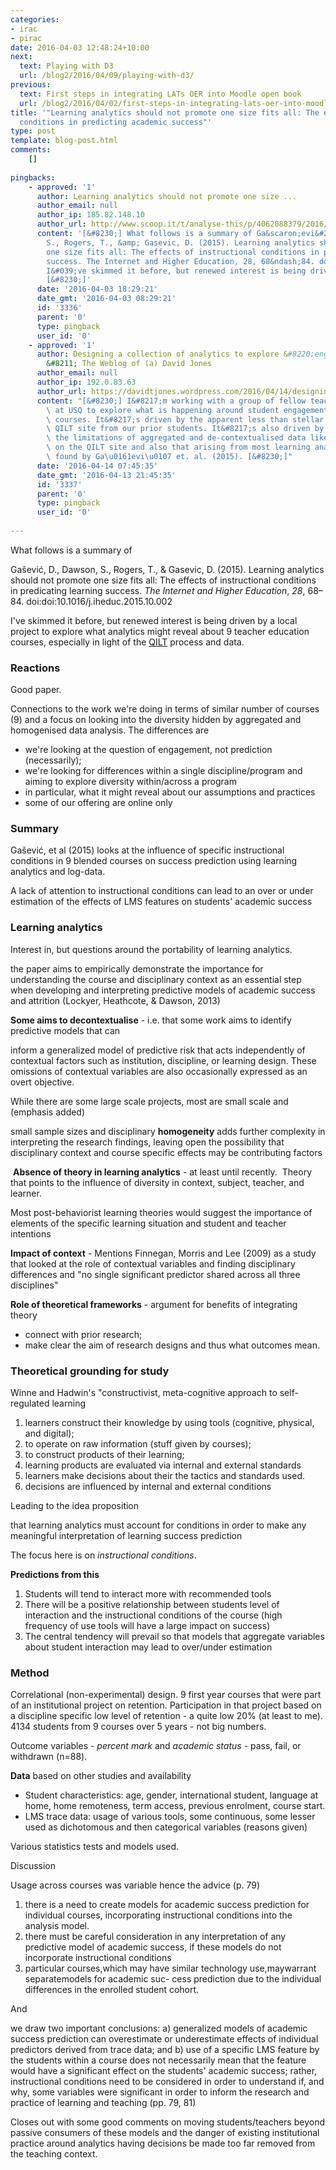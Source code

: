 ```yaml
---
categories:
- irac
- pirac
date: 2016-04-03 12:48:24+10:00
next:
  text: Playing with D3
  url: /blog2/2016/04/09/playing-with-d3/
previous:
  text: First steps in integrating LATs OER into Moodle open book
  url: /blog2/2016/04/02/first-steps-in-integrating-lats-oer-into-moodle-open-book/
title: '"Learning analytics should not promote one size fits all: The effects of instructional
  conditions in predicting academic success"'
type: post
template: blog-post.html
comments:
    []
    
pingbacks:
    - approved: '1'
      author: Learning analytics should not promote one size ...
      author_email: null
      author_ip: 185.82.148.10
      author_url: http://www.scoop.it/t/analyse-this/p/4062088379/2016/04/03/learning-analytics-should-not-promote-one-size-fits-all-the-effects-of-instructional-conditions-in-predicting-academic-success
      content: '[&#8230;] What follows is a summary of Ga&scaron;evi&#263;, D., Dawson,
        S., Rogers, T., &amp; Gasevic, D. (2015). Learning analytics should not promote
        one size fits all: The effects of instructional conditions in predicating learning
        success. The Internet and Higher Education, 28, 68&ndash;84. doi:doi:10.1016/j.iheduc.2015.10.002
        I&#039;ve skimmed it before, but renewed interest is being driven by a local&hellip;&nbsp;
        [&#8230;]'
      date: '2016-04-03 18:29:21'
      date_gmt: '2016-04-03 08:29:21'
      id: '3336'
      parent: '0'
      type: pingback
      user_id: '0'
    - approved: '1'
      author: Designing a collection of analytics to explore &#8220;engagement&#8221;
        &#8211; The Weblog of (a) David Jones
      author_email: null
      author_ip: 192.0.83.63
      author_url: https://davidtjones.wordpress.com/2016/04/14/designing-a-collection-of-analytics-to-explore-engagement/
      content: "[&#8230;] I&#8217;m working with a group of fellow teacher educators here\
        \ at USQ to explore what is happening around student engagement with our online\
        \ courses. It&#8217;s driven by the apparent less than stellar responses on the\
        \ QILT site from our prior students. It&#8217;s also driven by some disquiet from\
        \ the limitations of aggregated and de-contextualised data like that reported\
        \ on the QILT site and also that arising from most learning analytics (e.g. as\
        \ found by Ga\u0161evi\u0107 et. al. (2015). [&#8230;]"
      date: '2016-04-14 07:45:35'
      date_gmt: '2016-04-13 21:45:35'
      id: '3337'
      parent: '0'
      type: pingback
      user_id: '0'
    
---
```

What follows is a summary of

Gašević, D., Dawson, S., Rogers, T., & Gasevic, D. (2015). Learning analytics should not promote one size fits all: The effects of instructional conditions in predicating learning success. _The Internet and Higher Education_, _28_, 68–84. doi:doi:10.1016/j.iheduc.2015.10.002

I've skimmed it before, but renewed interest is being driven by a local project to explore what analytics might reveal about 9 teacher education courses, especially in light of the [QILT](http://qilt.edu.au/) process and data.

### Reactions

Good paper.

Connections to the work we're doing in terms of similar number of courses (9) and a focus on looking into the diversity hidden by aggregated and homogenised data analysis. The differences are

- we're looking at the question of engagement, not prediction (necessarily);
- we're looking for differences within a single discipline/program and aiming to explore diversity within/across a program
- in particular, what it might reveal about our assumptions and practices
- some of our offering are online only

### Summary

Gašević, et al (2015) looks at the influence of specific instructional conditions in 9 blended courses on success prediction using learning analytics and log-data.

A lack of attention to instructional conditions can lead to an over or under estimation of the effects of LMS features on students' academic success

### Learning analytics

Interest in, but questions around the portability of learning analytics.

the paper aims to empirically demonstrate the importance for understanding the course and disciplinary context as an essential step when developing and interpreting predictive models of academic success and attrition (Lockyer, Heathcote, & Dawson, 2013)

**Some aims to decontextualise** - i.e. that some work aims to identify predictive models that can

inform a generalized model of predictive risk that acts independently of contextual factors such as institution, discipline, or learning design. These omissions of contextual variables are also occasionally expressed as an overt objective.

While there are some large scale projects, most are small scale and (emphasis added)

small sample sizes and disciplinary **homogeneity** adds further complexity in interpreting the research findings, leaving open the possibility that disciplinary context and course specific effects may be contributing factors

 **Absence of theory in learning analytics** \- at least until recently.  Theory that points to the influence of diversity in context, subject, teacher, and learner.

Most post-behaviorist learning theories would suggest the importance of elements of the specific learning situation and student and teacher intentions

**Impact of context** \- Mentions Finnegan, Morris and Lee (2009) as a study that looked at the role of contextual variables and finding disciplinary differences and "no single significant predictor shared across all three disciplines"

**Role of theoretical frameworks** \- argument for benefits of integrating theory

- connect with prior research;
- make clear the aim of research designs and thus what outcomes mean.

### Theoretical grounding for study

Winne and Hadwin's "constructivist, meta-cognitive approach to self-regulated learning

1. learners construct their knowledge by using tools (cognitive, physical, and digital);
2. to operate on raw information (stuff given by courses);
3. to construct products of their learning;
4. learning products are evaluated via internal and external standards
5. learners make decisions about their the tactics and standards used.
6. decisions are influenced by internal and external conditions

Leading to the idea proposition

that learning analytics must account for conditions in order to make any meaningful interpretation of learning success prediction

The focus here is on _instructional conditions_.

**Predictions from this**

1. Students will tend to interact more with recommended tools
2. There will be a positive relationship between students level of interaction and the instructional conditions of the course (high frequency of use tools will have a large impact on success)
3. The central tendency will prevail so that models that aggregate variables about student interaction may lead to over/under estimation

### Method

Correlational (non-experimental) design. 9 first year courses that were part of an institutional project on retention. Participation in that project based on a discipline specific low level of retention - a quite low 20% (at least to me).  4134 students from 9 courses over 5 years - not big numbers.

Outcome variables - _percent mark_ and _academic status_ - pass, fail, or withdrawn (n=88).

**Data** based on other studies and availability

- Student characteristics: age, gender, international student, language at home, home remoteness, term access, previous enrolment, course start.
- LMS trace data: usage of various tools, some continuous, some lesser used as dichotomous and then categorical variables (reasons given)

Various statistics tests and models used.

Discussion

Usage across courses was variable hence the advice (p. 79)

1. there is a need to create models for academic success prediction for individual courses, incorporating instructional conditions into the analysis model.
2. there must be careful consideration in any interpretation of any predictive model of academic success, if these models do not incorporate instructional conditions
3. particular courses,which may have similar technology use,maywarrant separatemodels for academic suc- cess prediction due to the individual differences in the enrolled student cohort.

And

we draw two important conclusions: a) generalized models of academic success prediction can overestimate or underestimate effects of individual predictors derived from trace data; and b) use of a specific LMS feature by the students within a course does not necessarily mean that the feature would have a significant effect on the students' academic success; rather, instructional conditions need to be considered in order to understand if, and why, some variables were significant in order to inform the research and practice of learning and teaching (pp. 79, 81)

Closes out with some good comments on moving students/teachers beyond passive consumers of these models and the danger of existing institutional practice around analytics having decisions be made too far removed from the teaching context.